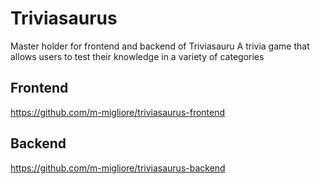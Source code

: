 # Triviasaurus
Master holder for frontend and backend of Triviasauru
A trivia game that allows users to test their knowledge in a variety of categories

## Frontend 
https://github.com/m-migliore/triviasaurus-frontend
## Backend
https://github.com/m-migliore/triviasaurus-backend
